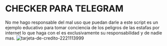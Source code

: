 # CHECKER PARA TELEGRAM
No me hago responsable del mal uso que puedan darle a este script es un ejemplo educativo para tomar conciencia de los peligros de las estafas por internet lo que haga con el es exclusivamente su responsabilidad y de nadie mas.
![tarjeta-de-credito-2221113999](https://user-images.githubusercontent.com/117610367/215379108-10eb2c21-36b7-4407-a23d-e5f72a937369.jpg)


